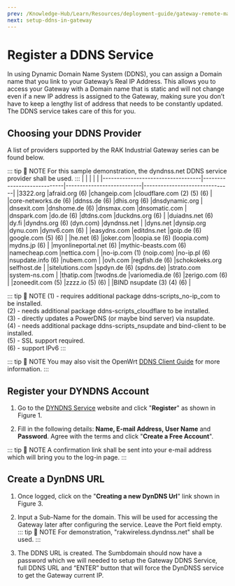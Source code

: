 ```yaml
---
prev: /Knowledge-Hub/Learn/Resources/deployment-guide/gateway-remote-management-ddns/
next: setup-ddns-in-gateway
---
```

# Register a DDNS Service

In using Dynamic Domain Name System (DDNS), you can assign a Domain name that you link to your Gateway’s Real IP Address. This allows you to access your Gateway with a Domain name that is static and will not change even if a new IP address is assigned to the Gateway, making sure you don’t have to keep a lengthy list of address that needs to be constantly updated. The DDNS service takes care of this for you.

## Choosing your DDNS Provider

A list of providers supported by the RAK Industrial Gateway series can be found below.

::: tip 📝 NOTE
For this sample demonstration, the dyndnss.net DDNS service provider shall be used.
:::
|                                   |                            |                           |                               |
|-----------------------------------|----------------------------|---------------------------|-------------------------------|
|3322.org                           |afraid.org (6)              |changeip.com               |cloudflare.com (2) (5) (6)     |
|core-networks.de (6)               |ddnss.de (6)                |dhis.org (6)               |dnsdynamic.org                 |
|dnsexit.com                        |dnshome.de (6)              |dnsmax.com                 |dnsomatic.com                  |
|dnspark.com                        |do.de (6)                   |dtdns.com                  |duckdns.org (6)                |
|duiadns.net (6)                    |dy.fi                       |dyndns.org (6) (dyn.com)   |dyndnss.net                    |
|dyns.net                           |dynsip.org                  |dynu.com                   |dynv6.com (6)                  | 
|easydns.com                        |editdns.net                 |goip.de (6)                |google.com (5) (6)             |
|he.net (6)                         |joker.com                   |loopia.se (6) (loopia.com) |mydns.jp (6)                   |
|myonlineportal.net (6)             |mythic-beasts.com (6)       |namecheap.com              |nettica.com                    |
|no-ip.com (1) (noip.com)           |no-ip.pl (6)                |nsupdate.info (6)          |nubem.com                      |
|ovh.com                            |regfish.de (6)              |schokokeks.org             |selfhost.de                    |
|sitelutions.com                    |spdyn.de (6) (spdns.de)     |strato.com                 |system-ns.com                  |
|thatip.com                         |twodns.de                   |variomedia.de (6)          |zerigo.com (6)                 |
|zoneedit.com (5)                   |zzzz.io (5) (6)             |                           |BIND nsupdate (3) (4) (6)      |

::: tip 📝 NOTE
(1) - requires additional package ddns-scripts_no-ip_com to be installed.<br>
(2) - needs additional package ddns-scripts_cloudflare to be installed.<br>
(3) - directly updates a PowerDNS (or maybe bind server) via nsupdate.<br>
(4) - needs additional package ddns-scripts_nsupdate and bind-client to be installed.<br>
(5) - SSL support required.<br>
(6) - support IPv6
:::

::: tip 📝 NOTE
You may also visit the OpenWrt [DDNS Client Guide](https://openwrt.org/docs/guide-user/services/ddns/client) for more information.
:::

## Register your DYNDNS Account

1. Go to the [DYNDNS Service](https://dyndnss.net) website and click "**Register**" as shown in Figure 1.

<rk-img
  src="/assets/images/deployment-guide/gateway-remote-management-ddns/register-ddns-service/register.png"
  width="100%"
  figure-number="1"
  caption="Register to DYNDNS Account"
/> 

2. Fill in the following details: **Name, E-mail Address, User Name** and **Password**. Agree with the terms and click "**Create a Free Account**".

<rk-img
  src="/assets/images/deployment-guide/gateway-remote-management-ddns/register-ddns-service/sign-up.png"
  width="100%"
  figure-number="2"
  caption="Create a Free Account"
/> 

::: tip 📝 NOTE
A confirmation link shall be sent into your e-mail address which will bring you to the log-in page.
:::

## Create a DynDNS URL

1. Once logged, click on the "**Creating a new DynDNS Url**" link shown in Figure 3.

<rk-img
  src="/assets/images/deployment-guide/gateway-remote-management-ddns/register-ddns-service/create-url.png"
  width="100%"
  figure-number="3"
  caption="Create DynDNS URL"
/> 

2. Input a Sub-Name for the domain. This will be used for accessing the Gateway later after configuring the service. Leave the Port field empty. 
::: tip 📝 NOTE
For demonstration, "rakwireless.dyndnss.net" shall be used.
:::

<rk-img
  src="/assets/images/deployment-guide/gateway-remote-management-ddns/register-ddns-service/rakwireless-url.png"
  width="100%"
  figure-number="4"
  caption="Create Subdomain Name"
/> 

3. The DDNS URL is created. The Sumbdomain should now have a password which we will needed to setup the Gateway DDNS Service, full DDNS URL and “ENTER” button that will force the DynDNSS service to get the Gateway current IP.

<rk-img
  src="/assets/images/deployment-guide/gateway-remote-management-ddns/register-ddns-service/subdomain-details.png"
  width="100%"
  figure-number="5"
  caption="DynDNS Url Information"
/> 